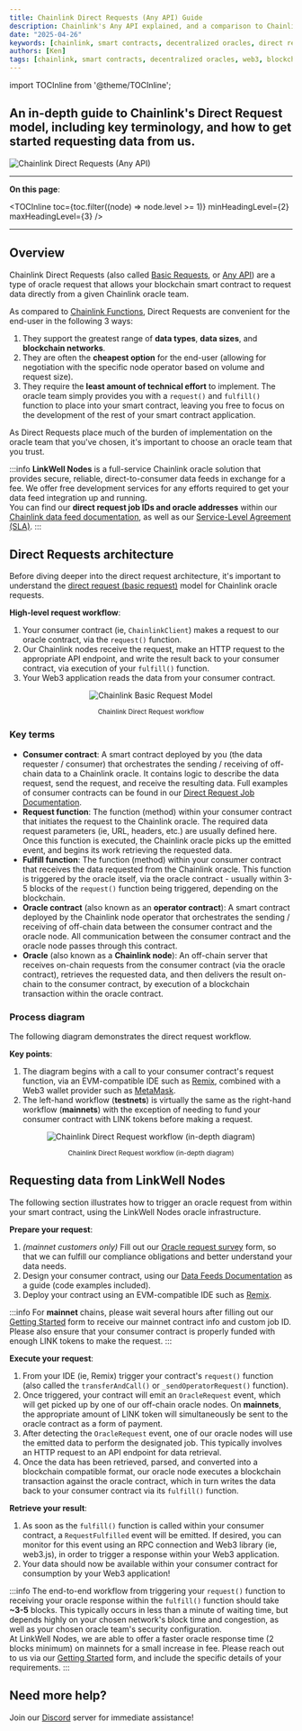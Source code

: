 ```yaml
---
title: Chainlink Direct Requests (Any API) Guide
description: Chainlink's Any API explained, and a comparison to Chainlink Functions. What is a Chainlink oracle, and how does it work? 
date: "2025-04-26"
keywords: [chainlink, smart contracts, decentralized oracles, direct requests, anyapi, any api, direct request model, web3, blockchain, node operator]
authors: [Ken]
tags: [chainlink, smart contracts, decentralized oracles, web3, blockchain, node operator]
---
```


import TOCInline from '@theme/TOCInline';

<h2 class='lw-subtitle'>An in-depth guide to <lw-emphasis>Chainlink's Direct Request model</lw-emphasis>, including key terminology, and how to get started requesting data from us.</h2> 

![Chainlink Direct Requests (Any API)](/img/chainlink-blue-header_1400x802.webp "Chainlink Direct Requests (Any API)")

---

**On this page**:

<TOCInline
  toc={toc.filter((node) => node.level >= 1)}
  minHeadingLevel={2}
  maxHeadingLevel={3}
/>

---

## Overview

Chainlink Direct Requests (also called [Basic Requests](https://docs.chain.link/architecture-overview/architecture-request-model?parent=gettingStarted), or [Any API](https://docs.chain.link/any-api/introduction)) are a type of oracle request that allows your blockchain smart contract to request data directly from a given Chainlink oracle team. 

As compared to [Chainlink Functions](https://docs.chain.link/chainlink-functions), Direct Requests are convenient for the end-user in the following 3 ways:

1. They support the greatest range of **data types**, **data sizes**, and **blockchain networks**.
1. They are often the **cheapest option** for the end-user (allowing for negotiation with the specific node operator based on volume and request size). 
1. They require the **least amount of technical effort** to implement. The oracle team simply provides you with a `request()` and `fulfill()` function to place into your smart contract, leaving you free to focus on the development of the rest of your smart contract application.

As Direct Requests place much of the burden of implementation on the oracle team that you've chosen, it's important to choose an oracle team that you trust.

:::info
**LinkWell Nodes** is a full-service Chainlink oracle solution that provides secure, reliable, direct-to-consumer data feeds in exchange for a fee. We offer free development services for any efforts required to get your data feed integration up and running.
<br/>
You can find our <b>direct request job IDs and oracle addresses</b> within our <a href='/services/direct-request-jobs/Jobs-and-Pricing'>Chainlink data feed documentation</a>, as well as our <a href='/services/direct-request-jobs/Service-Level-Agreement'>Service-Level Agreement (SLA)</a>.
:::

## Direct Requests architecture

Before diving deeper into the direct request architecture, it's important to understand the [direct request (basic request)](https://docs.chain.link/architecture-overview/architecture-request-model?parent=gettingStarted) model for Chainlink oracle requests. 

**High-level request workflow**:

1. Your consumer contract (ie, `ChainlinkClient`) makes a request to our oracle contract, via the `request()` function.
1. Our Chainlink nodes receive the request, make an HTTP request to the appropriate API endpoint, and write the result back to your consumer contract, via execution of your `fulfill()` function.
1. Your Web3 application reads the data from your consumer contract.

<p align="center">
  <img src="/img/CL_DR_Model_Single_Chainlink_Oracle.webp" alt="Chainlink Basic Request Model" title="Chainlink Basic Request Model" />
  <center><small>Chainlink Direct Request workflow</small></center>
</p>

### Key terms

* **Consumer contract**: A smart contract deployed by you (the data requester / consumer) that orchestrates the sending / receiving of off-chain data to a Chainlink oracle. It contains logic to describe the data request, send the request, and receive the resulting data. Full examples of consumer contracts can be found in our [Direct Request Job Documentation](/services/direct-request-jobs/Jobs-and-Pricing).
* **Request function**: The function (method) within your consumer contract that initiates the request to the Chainlink oracle. The required data request parameters (ie, URL, headers, etc.) are usually defined here. Once this function is executed, the Chainlink oracle picks up the emitted event, and begins its work retrieving the requested data.
* **Fulfill function**: The function (method) within your consumer contract that receives the data requested from the Chainlink oracle. This function is triggered by the oracle itself, via the oracle contract - usually within 3-5 blocks of the `request()` function being triggered, depending on the blockchain. 
* **Oracle contract** (also known as an **operator contract**): A smart contract deployed by the Chainlink node operator that orchestrates the sending / receiving of off-chain data between the consumer contract and the oracle node. All communication between the consumer contract and the oracle node passes through this contract.
* **Oracle** (also known as a **Chainlink node**): An off-chain server that receives on-chain requests from the consumer contract (via the oracle contract), retrieves the requested data, and then delivers the result on-chain to the consumer contract, by execution of a blockchain transaction within the oracle contract.


### Process diagram
The following diagram demonstrates the direct request workflow.

**Key points**:

1. The diagram begins with a call to your consumer contract's request function, via an EVM-compatible IDE such as [Remix](https://remix-project.org/#:~:text=JUMP%20INTO%20WEB3,teaching%20and%20experimenting%20with%20Ethereum.), combined with a Web3 wallet provider such as [MetaMask](https://metamask.io). 
1. The left-hand workflow (**testnets**) is virtually the same as the right-hand workflow (**mainnets**) with the exception of needing to fund your consumer contract with LINK tokens before making a request.  

<p align="center">
  <img src="/img/CL_DR_Model.webp" alt="Chainlink Direct Request workflow (in-depth diagram)" title="Chainlink Direct Request workflow (in-depth diagram)" />
  <center><small>Chainlink Direct Request workflow (in-depth diagram)</small></center>
</p>

## Requesting data from LinkWell Nodes

The following section illustrates how to trigger an oracle request from within your smart contract, using the LinkWell Nodes oracle infrastructure. 

**Prepare your request**:

1. *(mainnet customers only)* Fill out our [Oracle request survey](https://linkwellnodes.io/Getting-Started.html) form, so that we can fulfill our compliance obligations and better understand your data needs.
1. Design your consumer contract, using our [Data Feeds Documentation](/services/direct-request-jobs/Jobs-and-Pricing) as a guide (code examples included).
1. Deploy your contract using an EVM-compatible IDE such as [Remix](https://remix.ethereum.org/).

:::info
For **mainnet** chains, please wait several hours after filling out our [Getting Started](https://linkwellnodes.io/Getting-Started.html) form to receive our mainnet contract info and custom job ID. Please also ensure that your consumer contract is properly funded with enough LINK tokens to make the request.
:::

**Execute your request**:

1. From your IDE (ie, Remix) trigger your contract's `request()` function (also called the `transferAndCall()` or `_sendOperatorRequest()` function).
1. Once triggered, your contract will emit an `OracleRequest` event, which will get picked up by one of our off-chain oracle nodes. On **mainnets**, the appropriate amount of LINK token will simultaneously be sent to the oracle contract as a form of payment.
1. After detecting the `OracleRequest` event, one of our oracle nodes will use the emitted data to perform the designated job. This typically involves an HTTP request to an API endpoint for data retrieval.
1. Once the data has been retrieved, parsed, and converted into a blockchain compatible format, our oracle node executes a blockchain transaction against the oracle contract, which in turn writes the data back to your consumer contract via its `fulfill()` function.

**Retrieve your result**:
  
1. As soon as the `fulfill()` function is called within your consumer contract, a `RequestFulfilled` event will be emitted. If desired, you can monitor for this event using an RPC connection and Web3 library (ie, web3.js), in order to trigger a response within your Web3 application.
1. Your data should now be available within your consumer contract for consumption by your Web3 application!

:::info
The end-to-end workflow from triggering your `request()` function to receiving your oracle response within the `fulfill()` function should take **~3-5** blocks. This typically occurs in less than a minute of waiting time, but depends highly on your chosen network's block time and congestion, as well as your chosen oracle team's security configuration.
<br/>
At LinkWell Nodes, we are able to offer a faster oracle response time (2 blocks minimum) on mainnets for a small increase in fee. Please reach out to us via our <a href='https://linkwellnodes.io/Getting-Started.html' target='_blank'>Getting Started</a> form, and include the specific details of your requirements.
::: 

## Need more help?

Join our [Discord](https://discord.com/invite/Xs6SjqVPUA) server for immediate assistance!
